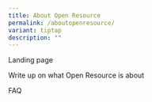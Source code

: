 ```yaml
---
title: About Open Resource
permalink: /aboutopenresource/
variant: tiptap
description: ""
---
```

<p>Landing page</p>
<p>Write up on what Open Resource is about</p>
<p>FAQ</p>
<p></p>